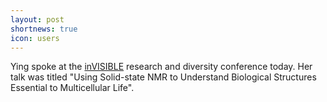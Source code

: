 ```yaml
---
layout: post
shortnews: true
icon: users
---
```


Ying spoke at the [inVISIBLE](https://warwick.ac.uk/fac/cross_fac/ias/calendar/invisible_conference/) research and diversity conference today. Her talk was titled "Using Solid-state NMR to Understand Biological Structures Essential to Multicellular Life".

